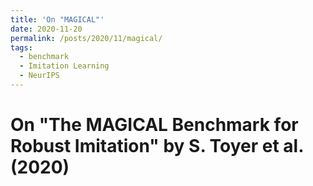 ```yaml
---
title: 'On "MAGICAL"'
date: 2020-11-20
permalink: /posts/2020/11/magical/
tags:
  - benchmark
  - Imitation Learning
  - NeurIPS
---
```

# On "The MAGICAL Benchmark for Robust Imitation" by S. Toyer et al. (2020)
